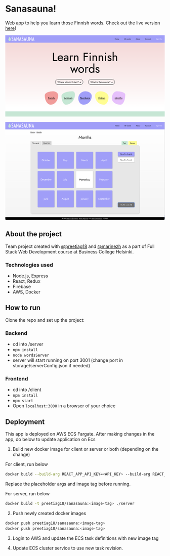 # Sanasauna!

Web app to help you learn those Finnish words. Check out the live version [here](http://sanasauna-balancer-646478718.us-east-1.elb.amazonaws.com/)!

![Screenshot](screenshot_home.png)

![Screenshot](screenshot_topic.png)

## About the project

Team project created with [@preetiag18](https://github.com/preetiag18) and [@marinezh](https://github.com/marinezh) as a part of Full Stack Web Development course at Business College Helsinki.

### Technologies used

- Node.js, Express
- React, Redux
- Firebase
- AWS, Docker

## How to run

Clone the repo and set up the project:

### Backend

- cd into /server
- `npm install`
- `node wordsServer`
- server will start running on port 3001 (change port in storage/serverConfig.json if needed)

### Frontend

- cd into /client
- `npm install`
- `npm start`
- Open `localhost:3000` in a browser of your choice

## Deployment

This app is deployed on AWS ECS Fargate. After making changes in the app, do below to update application on Ecs

1. Build new docker image for client or server or both (depending on the change)

For client, run below

```bash
docker build --build-arg REACT_APP_API_KEY=<API_KEY> --build-arg REACT_APP_AUTH_DOMAIN=<domain> --build-arg REACT_APP_DATABASE_URL=<database url> --build-arg REACT_APP_PROJECT_ID=<project id> --build-arg REACT_APP_APP_ID=<app id> --build-arg REACT_APP_STORAGE_BUCKET=<storage bucker> -t preetiag18/sanasauna:<image-tag> ./client
```

Replace the placeholder args and image tag before running.

For server, run below

```bash
docker build -t preetiag18/sanasauna:<image-tag> ./server
```

2. Push newly created docker images

```bash
docker push preetiag18/sanasauna:<image-tag>
docker push preetiag18/sanasauna:<image-tag>
```

3. Login to AWS and update the ECS task definitions with new image tag

4. Update ECS cluster service to use new task revision.
